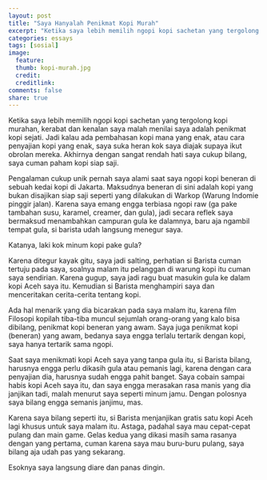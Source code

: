 ```yaml
---
layout: post
title: "Saya Hanyalah Penikmat Kopi Murah"
excerpt: "Ketika saya lebih memilih ngopi kopi sachetan yang tergolong kopi murahan, kerabat dan kenalan saya malah menilai saya adalah penikmat kopi sejati."
categories: essays
tags: [sosial]
image:
  feature:  
  thumb: kopi-murah.jpg
  credit: 
  creditlink: 
comments: false
share: true
---
```


Ketika saya lebih memilih ngopi kopi sachetan yang tergolong kopi murahan, kerabat dan kenalan saya malah menilai saya adalah penikmat kopi sejati. Jadi kalau ada pembahasan kopi mana yang enak, atau cara penyajian kopi yang enak, saya suka heran kok saya diajak supaya ikut obrolan mereka. Akhirnya dengan sangat rendah hati saya cukup bilang, saya cuman paham kopi siap saji.

Pengalaman cukup unik pernah saya alami saat saya ngopi kopi beneran di sebuah kedai kopi di Jakarta. Maksudnya beneran di sini adalah kopi yang bukan disajikan siap saji seperti yang dilakukan di Warkop (Warung Indomie pinggir jalan). Karena saya emang engga terbiasa ngopi raw (ga pake tambahan susu, karamel, creamer, dan gula), jadi secara reflek saya bermaksud menambahkan campuran gula ke dalamnya, baru aja ngambil tempat gula, si barista udah langsung menegur saya.   
  
Katanya, laki kok minum kopi pake gula? 
  
Karena ditegur kayak gitu, saya jadi salting, perhatian si Barista cuman tertuju pada saya, soalnya malam itu pelanggan di warung kopi itu cuman saya sendirian. Karena gugup, saya jadi ragu buat masukin gula ke dalam kopi Aceh saya itu. Kemudian si Barista menghampiri saya dan menceritakan cerita-cerita tentang kopi.
  
Ada hal menarik yang dia bicarakan pada saya malam itu, karena film Filosopi kopilah tiba-tiba muncul sejumlah orang-orang yang kalo bisa dibilang, penikmat kopi beneran yang awam. Saya juga penikmat kopi (beneran) yang awam, bedanya saya engga terlalu tertarik dengan kopi, saya hanya tertarik sama ngopi.

Saat saya menikmati kopi Aceh saya yang tanpa gula itu, si Barista bilang, harusnya engga perlu dikasih gula atau pemanis lagi, karena dengan cara penyajian dia, harusnya sudah engga pahit banget. Saya cobain sampai habis kopi Aceh saya itu, dan saya engga merasakan rasa manis yang dia janjikan tadi, malah menurut saya seperti minum jamu. Dengan polosnya saya bilang engga semanis janjimu, mas.
  
Karena saya bilang seperti itu, si Barista menjanjikan gratis satu kopi Aceh lagi khusus untuk saya malam itu. Astaga, padahal saya mau cepat-cepat pulang dan main game. Gelas kedua yang dikasi masih sama rasanya dengan yang pertama, cuman karena saya mau buru-buru pulang, saya bilang aja udah pas yang sekarang.

Esoknya saya langsung diare dan panas dingin.